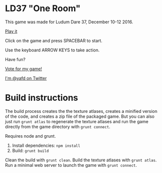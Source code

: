 # LD37 "One Room"

This game was made for Ludum Dare 37, December 10-12 2016.

<a href="http://jotson.itch.io/ld37" target="_new">Play it</a>

Click on the game and press SPACEBAR to start.

Use the keyboard ARROW KEYS to take action.

Have fun?

[Vote for my game!](http://ludumdare.com/compo/ludum-dare-37/?action=preview&uid=20128)

[I'm @yafd on Twitter](http://twitter.com/yafd)


# Build instructions

The build process creates the the texture atlases, creates a minified
version of the code, and creates a zip file of the packaged game. But
you can also just run `grunt atlas` to regenerate the texture atlases
and run the game directly from the game directory with `grunt connect`.

Requires node and grunt.

1. Install dependencies: `npm install`
2. Build: `grunt build`

Clean the build with `grunt clean`.
Build the texture atlases with `grunt atlas`.
Run a minimal web server to launch the game with `grunt connect`.
